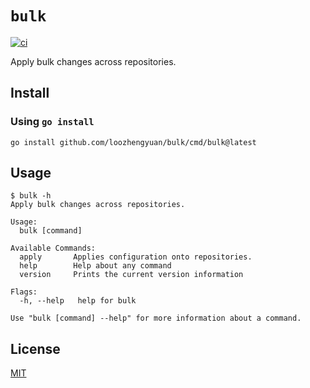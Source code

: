 # `bulk`

[![ci](https://github.com/loozhengyuan/bulk/actions/workflows/ci.yml/badge.svg)](https://github.com/loozhengyuan/bulk/actions/workflows/ci.yml)

Apply bulk changes across repositories.

## Install

### Using `go install`

```shell
go install github.com/loozhengyuan/bulk/cmd/bulk@latest
```

## Usage

```console
$ bulk -h
Apply bulk changes across repositories.

Usage:
  bulk [command]

Available Commands:
  apply       Applies configuration onto repositories.
  help        Help about any command
  version     Prints the current version information

Flags:
  -h, --help   help for bulk

Use "bulk [command] --help" for more information about a command.
```

## License

[MIT](https://choosealicense.com/licenses/mit/)
